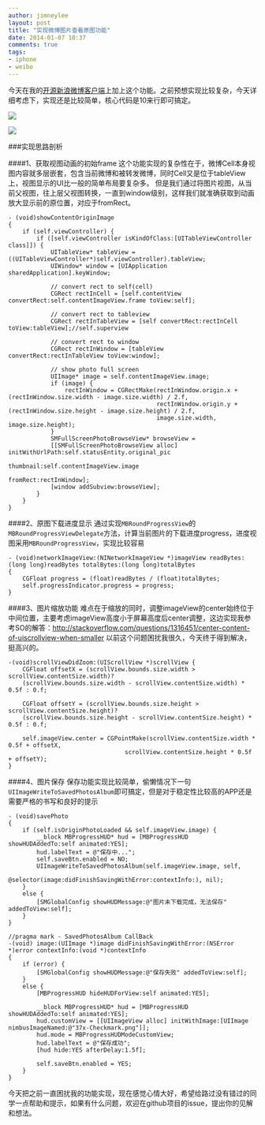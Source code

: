 ```yaml
---
author: jimneylee
layout: post
title: "实现微博图片查看原图功能"
date: 2014-01-07 10:37
comments: true
tags:
- iphone
- weibo
---
```


今天在我的[开源新浪微博客户端](https://github.com/jimneylee/SinaMBlogNimbus)上加上这个功能。之前预想实现比较复杂，今天详细考虑下，实现还是比较简单，核心代码是10来行即可搞定。

![](https://github-camo.global.ssl.fastly.net/aa54075a5758fca0eb7e592756b6310849e62f3a/687474703a2f2f63632e636f63696d672e636f6d2f6262732f6174746163686d656e742f4669645f31392f31395f32323433355f3963373762363637303761646231352e676966)

![](http://www.cocoachina.com/bbs/attachment/Fid_6/6_22435_2fbef273f26a4b5.gif)

###实现思路剖析

####1、获取视图动画的初始frame
这个功能实现的复杂性在于，微博Cell本身视图内容就多层嵌套，包含当前微博和被转发微博，同时Cell又是位于tableView上，视图显示的UI比一般的简单布局要复杂多。
但是我们通过将图片视图，从当前父视图，往上层父视图转换，一直到window级别，这样我们就准确获取到动画放大显示前的原位置，对应于fromRect。

    - (void)showContentOriginImage
    {
        if (self.viewController) {
            if ([self.viewController isKindOfClass:[UITableViewController class]]) {
                UITableView* tableView = ((UITableViewController*)self.viewController).tableView;
                UIWindow* window = [UIApplication sharedApplication].keyWindow;
                
                // convert rect to self(cell)
                CGRect rectInCell = [self.contentView convertRect:self.contentImageView.frame toView:self];
        
                // convert rect to tableview
                CGRect rectInTableView = [self convertRect:rectInCell toView:tableView];//self.superview
                
                // convert rect to window
                CGRect rectInWindow = [tableView convertRect:rectInTableView toView:window];
                
                // show photo full screen
                UIImage* image = self.contentImageView.image;
                if (image) {
                    rectInWindow = CGRectMake(rectInWindow.origin.x + (rectInWindow.size.width - image.size.width) / 2.f,
                                              rectInWindow.origin.y + (rectInWindow.size.height - image.size.height) / 2.f,
                                              image.size.width, image.size.height);
                }
                SMFullScreenPhotoBrowseView* browseView =
                [[SMFullScreenPhotoBrowseView alloc] initWithUrlPath:self.statusEntity.original_pic
                                                           thumbnail:self.contentImageView.image
                                                            fromRect:rectInWindow];
                [window addSubview:browseView];
            }
        }
    }

####2、原图下载进度显示
通过实现`MBRoundProgressView`的`MBRoundProgressViewDelegate`方法，计算当前图片的下载进度progress，进度视图采用`MBRoundProgressView`，实现比较容易

    - (void)networkImageView:(NINetworkImageView *)imageView readBytes:(long long)readBytes totalBytes:(long long)totalBytes
    {
        CGFloat progress = (float)readBytes / (float)totalBytes;
        self.progressIndicator.progress = progress;
    }
    
####3、图片缩放功能
难点在于缩放的同时，调整imageView的center始终位于中间位置，主要考虑imageView高度小于屏幕高度后center调整，这边实现我参考SO的解答：http://stackoverflow.com/questions/1316451/center-content-of-uiscrollview-when-smaller
以前这个问题困扰我很久，今天终于得到解决，挺高兴的。

    -(void)scrollViewDidZoom:(UIScrollView *)scrollView {
        CGFloat offsetX = (scrollView.bounds.size.width > scrollView.contentSize.width)?
        (scrollView.bounds.size.width - scrollView.contentSize.width) * 0.5f : 0.f;
        
        CGFloat offsetY = (scrollView.bounds.size.height > scrollView.contentSize.height)?
        (scrollView.bounds.size.height - scrollView.contentSize.height) * 0.5f : 0.f;
        
        self.imageView.center = CGPointMake(scrollView.contentSize.width * 0.5f + offsetX,
                                     scrollView.contentSize.height * 0.5f + offsetY);
    }

####4、图片保存
保存功能实现比较简单，偷懒情况下一句`UIImageWriteToSavedPhotosAlbum`即可搞定，但是对于稳定性比较高的APP还是需要严格的书写和良好的提示

    - (void)savePhoto
    {
    	if (self.isOriginPhotoLoaded && self.imageView.image) {
            __block MBProgressHUD* hud = [MBProgressHUD showHUDAddedTo:self animated:YES];
            hud.labelText = @"保存中...";
            self.saveBtn.enabled = NO;
            UIImageWriteToSavedPhotosAlbum(self.imageView.image, self,
                                           @selector(image:didFinishSavingWithError:contextInfo:), nil);
    	}
        else {
            [SMGlobalConfig showHUDMessage:@"图片未下载完成，无法保存" addedToView:self];
        }
    }

    //pragma mark - SavedPhotosAlbum CallBack
    -(void) image:(UIImage *)image didFinishSavingWithError:(NSError *)error contextInfo:(void *)contextInfo
    {
        if (error) {
            [SMGlobalConfig showHUDMessage:@"保存失败" addedToView:self];
        }
        else {
            [MBProgressHUD hideHUDForView:self animated:YES];
            
            __block MBProgressHUD* hud = [MBProgressHUD showHUDAddedTo:self animated:YES];
            hud.customView = [[UIImageView alloc] initWithImage:[UIImage nimbusImageNamed:@"37x-Checkmark.png"]];
            hud.mode = MBProgressHUDModeCustomView;
            hud.labelText = @"保存成功";
            [hud hide:YES afterDelay:1.5f];
            
            self.saveBtn.enabled = YES;
        }
    }

今天把之前一直困扰我的功能实现，现在感觉心情大好，希望给路过没有错过的同学一点帮助和提示，如果有什么问题，欢迎在github项目的issue，提出你的见解和想法。
